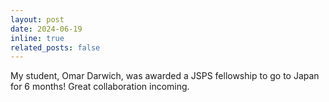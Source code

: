 ```yaml
---
layout: post
date: 2024-06-19 
inline: true
related_posts: false
---
```


My student, Omar Darwich, was awarded a JSPS fellowship to go to Japan for 6 months! Great collaboration incoming. 
